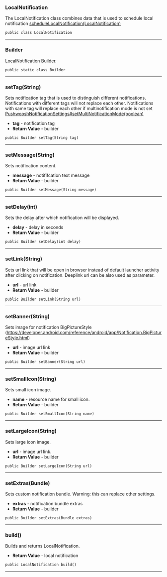 ### LocalNotification <a name="LocalNotification"></a>
 The LocalNotification class combines data that is used to schedule local notification [scheduleLocalNotification(LocalNotification)](Pushwoosh.md)

```
public class LocalNotification 
```
---
### Builder <a name="Builder"></a>
 LocalNotification Builder.

```
public static class Builder 
```
---
### setTag(String) <a name="setTag(String)"></a>
 Sets notification tag that is used to distinguish different notifications. Notifications with different tags will not replace each other.
 Notifications with same tag will replace each other if multinotification mode is not set [PushwooshNotificationSettings#setMultiNotificationMode(boolean)](PushwooshNotificationSettings.md#setMultiNotificationMode(boolean))

  
* **tag** - notification tag
* **Return Value** - builder
```
public Builder setTag(String tag) 
```
---
### setMessage(String) <a name="setMessage(String)"></a>
 Sets notification content.

  
* **message** - notififcation text message
* **Return Value** - builder
```
public Builder setMessage(String message) 
```
---
### setDelay(int) <a name="setDelay(int)"></a>
 Sets the delay after which notification will be displayed.

  
* **delay** - delay in seconds
* **Return Value** - builder
```
public Builder setDelay(int delay) 
```
---
### setLink(String) <a name="setLink(String)"></a>
 Sets url link that will be open in browser instead of default launcher activity after clicking on notification.
 Deeplink url can be also used as parameter.

  
* **url** - url link
* **Return Value** - builder
```
public Builder setLink(String url) 
```
---
### setBanner(String) <a name="setBanner(String)"></a>
 Sets image for notification BigPictureStyle (https://developer.android.com/reference/android/app/Notification.BigPictureStyle.html)

  
* **url** - image url link
* **Return Value** - builder
```
public Builder setBanner(String url) 
```
---
### setSmallIcon(String) <a name="setSmallIcon(String)"></a>
 Sets small icon image.

  
* **name** - resource name for small icon.
* **Return Value** - builder
```
public Builder setSmallIcon(String name) 
```
---
### setLargeIcon(String) <a name="setLargeIcon(String)"></a>
 Sets large icon image.

  
* **url** - image url link.
* **Return Value** - builder
```
public Builder setLargeIcon(String url) 
```
---
### setExtras(Bundle) <a name="setExtras(Bundle)"></a>
 Sets custom notification bundle. Warning: this can replace other settings.

  
* **extras** - notification bundle extras
* **Return Value** - builder
```
public Builder setExtras(Bundle extras) 
```
---
### build() <a name="build()"></a>
 Builds and returns LocalNotification.

 
* **Return Value** - local notification
```
public LocalNotification build() 
```
---

